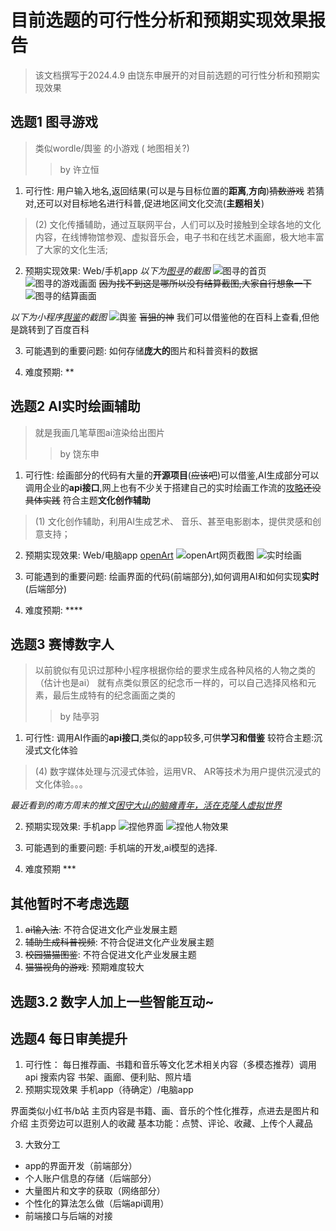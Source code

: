 # 目前选题的可行性分析和预期实现效果报告
> 该文档撰写于2024.4.9
> 由饶东申展开的对目前选题的可行性分析和预期实现效果

## 选题1 图寻游戏
> 类似wordle/舆鉴 的小游戏 ( 地图相关?) 
> > by 许立恒

1. 可行性:
用户输入地名,返回结果(可以是与目标位置的**距离**,**方向**)~~猜数游戏~~
若猜对,还可以对目标地名进行科普,促进地区间文化交流(**主题相关**)
> (2) ⽂化传播辅助，通过互联⽹平台，⼈们可以及时接触到全球各地的⽂化内容，在线博物馆参观、虚拟⾳乐会，电⼦书和在线艺术画廊，极⼤地丰富了⼤家的⽂化⽣活;

2. 预期实现效果:
Web/手机app
*以下为[图寻](https://tuxun.fun/)的截图*
![图寻的首页](图寻首页.png)
![图寻的游戏画面](图寻游戏画面.png)
~~因为找不到这是哪所以没有结算截图,大家自行想象一下~~
![图寻的结算画面]()

*以下为小程序[舆鉴](https://heliumjt.gitee.io/chinale/)的截图*
![舆鉴](舆鉴.jpg)
~~盲狙的神~~
我们可以借鉴他的在百科上查看,但他是跳转到了百度百科

3. 可能遇到的重要问题:
如何存储**庞大的**图片和科普资料的数据

4. 难度预期: **

## 选题2 AI实时绘画辅助
> 就是我画几笔草图ai渲染给出图片
> >by 饶东申

1. 可行性:
绘画部分的代码有大量的**开源项目**(~~应该吧~~)可以借鉴,AI生成部分可以调用企业的**api接口**,网上也有不少关于搭建自己的实时绘画工作流的[攻略](https://www.bilibili.com/video/BV1K64y1W7b9/?p=4&vd_source=cf736fa5145b5933dd6d4aa8d5863f0b)~~还没具体实践~~
符合主题**文化创作辅助**
> (1) ⽂化创作辅助，利⽤AI⽣成艺术、 ⾳乐、甚⾄电影剧本，提供灵感和创意⽀持；

2. 预期实现效果:
Web/电脑app
[openArt](https://openart.ai/)
![openArt网页截图](openart网页截图.png)
![实时绘画](实时绘画.png)

3. 可能遇到的重要问题:
绘画界面的代码(前端部分),如何调用AI和如何实现**实时**(后端部分)

4. 难度预期: ****

## 选题3 赛博数字人
> 以前貌似有见识过那种小程序根据你给的要求生成各种风格的人物之类的（估计也是ai） 就有点类似景区的纪念币一样的，可以自己选择风格和元素，最后生成特有的纪念画面之类的
> >by 陆亭羽
1. 可行性:
调用AI作画的**api接口**,类似的app较多,可供**学习和借鉴**
较符合主题:沉浸式文化体验
> (4) 数字媒体处理与沉浸式体验，运⽤VR、 AR等技术为⽤户提供沉浸式的⽂化体验。。。
> 
*最近看到的南方周末的推文[困守大山的脑瘫青年，活在克隆人虚拟世界](https://mp.weixin.qq.com/s/GKhsNSsfbFxBN3y1J8m70A)*

2. 预期实现效果:
手机app
![捏他界面](捏他界面.jpg)
![捏他人物效果](捏他人物效果.jpg)

3. 可能遇到的重要问题:
手机端的开发,ai模型的选择.

4. 难度预期 ***

## 其他暂时不考虑选题
1. ~~ai输入法~~: 不符合促进文化产业发展主题
2. ~~辅助生成科普视频~~: 不符合促进文化产业发展主题
3. ~~校园猫猫图鉴~~: 不符合促进文化产业发展主题
4. ~~猫猫视角的游戏~~: 预期难度较大

## 选题3.2 数字人加上一些智能互动~



## 选题4 每日审美提升
1. 可行性：
每日推荐画、书籍和音乐等文化艺术相关内容（多模态推荐）调用api
搜索内容
书架、画廊、便利贴、照片墙
2. 预期实现效果
手机app（待确定）/电脑app

界面类似小红书/b站
主页内容是书籍、画、音乐的个性化推荐，点进去是图片和介绍
主页旁边可以逛别人的收藏
基本功能：点赞、评论、收藏、上传个人藏品

3. 大致分工
- app的界面开发（前端部分）
- 个人账户信息的存储（后端部分）
- 大量图片和文字的获取（网络部分）
- 个性化的算法怎么做（后端api调用）
- 前端接口与后端的对接